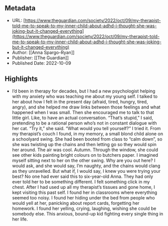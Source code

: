 ## Metadata
* URL: [https://www.theguardian.com/society/2022/oct/09/my-therapist-told-me-to-speak-to-my-inner-child-about-adhd-i-thought-she-was-joking-but-it-changed-everything](https://www.theguardian.com/society/2022/oct/09/my-therapist-told-me-to-speak-to-my-inner-child-about-adhd-i-thought-she-was-joking-but-it-changed-everything)
* Author: [[Anna Spargo-Ryan]]
* Publisher: [[The Guardian]]
* Published Date: 2022-10-09

## Highlights
* I’d been in therapy for decades, but I had a new psychologist helping with my anxiety who was teaching me about my young self. I talked to her about how I felt in the present day (afraid, tired, hungry, tired, angry), and she helped me draw links between those feelings and what happened when I was small. Then she encouraged me to talk to that little girl. Like, to have an actual conversation. “That’s stupid,” I said, pretending to be a rational person who’s not in constant dialogue with her cat. “Try it,” she said. “What would you tell yourself?” I tried it. From my therapist’s couch I found, in my memory, a small blond child alone on a schoolyard swing. She had been booted from class to “calm down”, so she was twisting up the chains and then letting go so they would spin her around. The air was cool. Autumn. Through the window, she could see other kids painting bright colours on to butchers paper. I imagined myself sitting next to her on the other swing. Why are you out here? I would ask, and she would say, I’m naughty, and the chains would clang as they unravelled. But what if, I would say, I knew you were trying your best? No one had ever said this to six-year-old Anna. They had only ever told her to be something different. I felt something click in my chest. After I had used up all my therapist’s tissues and gone home, I kept visiting this past self. I found her in classrooms where everything seemed too noisy. I found her hiding under the bed from people who would yell at her, panicking about report cards, forgetting her homework. I found her yelling, crying, laughing, wishing she could be somebody else. This anxious, bound-up kid fighting every single thing in her life.